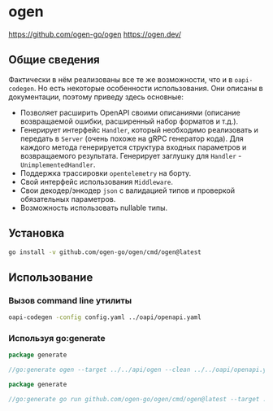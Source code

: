 # ogen

https://github.com/ogen-go/ogen
https://ogen.dev/

## Общие сведения

Фактически в нём реализованы все те же возможности, что и в `oapi-codegen`. Но есть некоторые особенности 
использования. Они описаны в документации, поэтому приведу здесь основные:

- Позволяет расширить OpenAPI своими описаниями (описание возвращаемой ошибки, расширенный набор форматов и т.д.).
- Генерирует интерфейс `Handler`, который необходимо реализовать и передать в `Server` (очень похоже на gRPC генератор кода).
Для каждого метода генерируется структура входных параметров и возвращаемого результата. Генерирует заглушку 
для `Handler` - `UnimplementedHandler`.
- Поддержка трассировки `opentelemetry` на борту.
- Свой интерфейс использования `Middleware`.
- Свои декодер/энкодер `json` с валидацией типов и проверкой обязательных параметров.
- Возможность использовать nullable типы.

## Установка

```bash
go install -v github.com/ogen-go/ogen/cmd/ogen@latest
```

## Использование

### Вызов command line утилиты
```bash
oapi-codegen -config config.yaml ../oapi/openapi.yaml
```

### Используя go:generate
```go
package generate

//go:generate ogen --target ../../api/ogen --clean ../../oapi/openapi.yaml
```

```go
package generate

//go:generate go run github.com/ogen-go/ogen/cmd/ogen@latest --target ../../api/ogen --clean ../../oapi/openapi.yaml
```